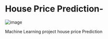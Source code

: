 # House Price Prediction-

![image](https://github.com/DaramNikhil/House-Price-Prediction-/assets/117379132/f717f549-af0f-40cb-a5f8-4c4e36f2faea)

Machine Learning project house price Prediction 

